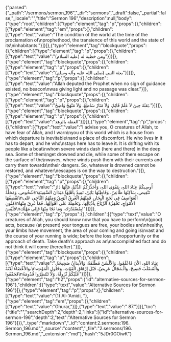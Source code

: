 {"parsed":{"_path":"/sermons/sermon_196","_dir":"sermons","_draft":false,"_partial":false,"_locale":"","title":"Sermon 196","description":null,"body":{"type":"root","children":[{"type":"element","tag":"p","props":{},"children":[{"type":"element","tag":"em","props":{},"children":[{"type":"text","value":"The condition of the world at the time of the proclamation of\nprophethood, the transience of this world and the state of its\ninhabitants."}]}]},{"type":"element","tag":"blockquote","props":{},"children":[{"type":"element","tag":"p","props":{},"children":[{"type":"text","value":"ومن خطبة له (عليه السلام)"}]}]},{"type":"element","tag":"blockquote","props":{},"children":[{"type":"element","tag":"p","props":{},"children":[{"type":"text","value":"بعثة النبي (صلى الله عليه وآله وسلم)"}]}]},{"type":"element","tag":"p","props":{},"children":[{"type":"text","value":"Allah deputed the Prophet when no sign of guidance existed, no beacon\nwas giving light and no passage was clear."}]},{"type":"element","tag":"blockquote","props":{},"children":[{"type":"element","tag":"p","props":{},"children":[{"type":"text","value":"بَعَثَهُ حِينَ لاَ عَلَمٌ قَائِمٌ، وَلاَ مَنَارٌ سَاطِعٌ، وَلاَ مَنْهَجٌ وَاضِحٌ."}]}]},{"type":"element","tag":"blockquote","props":{},"children":[{"type":"element","tag":"p","props":{},"children":[{"type":"text","value":"العظة بالزهد"}]}]},{"type":"element","tag":"p","props":{},"children":[{"type":"text","value":"I advise you, O creatures of Allah, to have fear of Allah, and I warn\nyou of this world which is a house from which departure is inevitable\nand a place of discomfort. He who lives in it has to depart, and he who\nstays here has to leave it. It is drifting with its people like a boat\nwhom severe winds dash (here and there) in the deep sea. Some of them\nget drowned and die, while some of them escape on the surface of the\nwaves, where winds push them with their currents and carry them towards\ntheir dangers. So, whatever is drowned cannot be restored, and whatever\nescapes is on the way to destruction."}]},{"type":"element","tag":"blockquote","props":{},"children":[{"type":"element","tag":"p","props":{},"children":[{"type":"text","value":"أُوصِيكُمْ عِبَادَ اللهِ، بِتَقْوَى اللهِ، وَأُحَذِّرُكُمُ الدُّنْيَا، فإِنَّهَا دَارُ شُخُوص، وَمَحَلَّةُ\nتَنْغِيص، سَاكِنُهَا ظَاعِنٌ، وَقَاطِنُهَا بَائِنٌ، تَمِيدُ بِأَهْلِهَا مَيَدَانَ السَّفِينَةِ تَقْصِفُهَا\nالْعَوَاصِفُ فِي لُجَجِ الْبِحَارِ، فَمِنْهُمُ الْغَرِقُ الْوَبِقُ وَمِنْهُمُ النَّاجِي عَلى مُتُونِ\nالاْمْوَاجِ، تَحْفِزُهُ الرِّيَاحُ بِأَذْيَالِهَا، وَتَحْمِلُهُ عَلى أَهْوَالِهَا، فَمَا غَرِقَ مِنْهَا فَلَيْسَ\nبِمُسْتَدْرَك، وَمَا نَجَا مِنْهَا فَإِلى مَهْلَك!"}]}]},{"type":"element","tag":"p","props":{},"children":[{"type":"text","value":"O creatures of Allah, you should know now that you have to perform\n(good) acts, because (at present) your tongues are free, your bodies are\nhealthy, your limbs have movement, the area of your coming and going is\nvast and the course of your running is wide; before the loss of\nopportunity or the approach of death. Take death's approach as an\naccomplished fact and do not think it will come (hereafter)."}]},{"type":"element","tag":"blockquote","props":{},"children":[{"type":"element","tag":"p","props":{},"children":[{"type":"text","value":"عِبَادَ اللهِ، الاْنَ فَاعْلَمُوا، وَالاْلْسُنُ مُطْلَقَةٌ، وَالاْبدَانُ صَحِيحَةٌ، وَالاْعْضَاءُ لَدْنَةٌ،\nوَالْمُنقَلَبُ فَسِيحٌ، وَالْـمَجَالُ عَرِيضٌ، قَبْلَ إِرْهَاقِ الْفَوْتِ، وَحُلُولِ الْمَوْتِ، فَحَقّقُوا\nعَلَيْكُمْ نُزُولَهُ، وَلاَ تَنْتَظِرُوا قُدُومَهُ"}]}]},{"type":"element","tag":"h2","props":{"id":"alternative-sources-for-sermon-196"},"children":[{"type":"text","value":"Alternative Sources for Sermon 196"}]},{"type":"element","tag":"p","props":{},"children":[{"type":"text","value":"(1) Al-'Amidi, "},{"type":"element","tag":"em","props":{},"children":[{"type":"text","value":"Ghurar,"}]},{"type":"text","value":" 87."}]}],"toc":{"title":"","searchDepth":2,"depth":2,"links":[{"id":"alternative-sources-for-sermon-196","depth":2,"text":"Alternative Sources for Sermon 196"}]}},"_type":"markdown","_id":"content:2.sermons:196. Sermon_196.md","_source":"content","_file":"2.sermons/196. Sermon_196.md","_extension":"md"},"hash":"5JDr0GOiwK"}